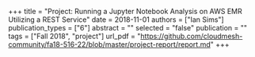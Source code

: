 +++
title = "Project: Running a Jupyter Notebook Analysis on AWS EMR Utilizing a REST Service"
date = 2018-11-01
authors = ["Ian Sims"]
publication_types = ["6"]
abstract = ""
selected = "false"
publication = ""
tags = ["Fall 2018", "project"]
url_pdf = "https://github.com/cloudmesh-community/fa18-516-22/blob/master/project-report/report.md"
+++


